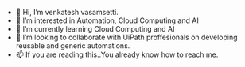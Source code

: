 - 👋 Hi, I’m venkatesh vasamsetti.
- 👀 I’m interested in Automation, Cloud Computing and AI
- 🌱 I’m currently learning Cloud Computing and AI
- 💞️ I’m looking to collaborate with UiPath proffesionals on developing reusable and generic automations.
- 📫 If you are reading this..You already know how to reach me.

<!---
srivens-nani/srivens-nani is a ✨ special ✨ repository because its `README.md` (this file) appears on your GitHub profile.
You can click the Preview link to take a look at your changes.
--->
